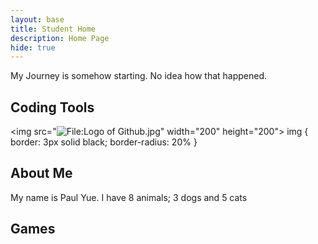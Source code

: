 ```yaml
---
layout: base
title: Student Home 
description: Home Page
hide: true
---
```


My Journey is somehow starting. No idea how that happened.

## Coding Tools

<img src="<img src="https://upload.wikimedia.org/wikipedia/commons/f/ff/Logo_of_Github.jpg?20230410211349" alt="File:Logo of Github.jpg"/>" width="200" height="200">
img { 
  border: 3px solid black;
  border-radius: 20%
  }
 </img>

## About Me
My name is Paul Yue.
I have 8 animals; 3 dogs and 5 cats

## Games
